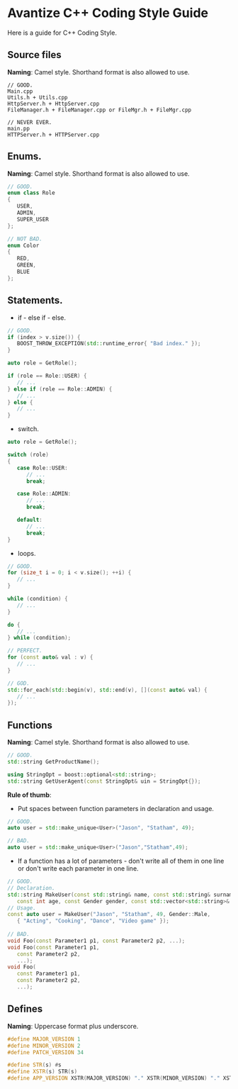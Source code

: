 # Avantize C++ Coding Style Guide

Here is a guide for C++ Coding Style.

## Source files

   __Naming__: Camel style. Shorthand format is also allowed to use.
   
   ```
   // GOOD.
   Main.cpp
   Utils.h + Utils.cpp
   HttpServer.h + HttpServer.cpp
   FileManager.h + FileManager.cpp or FileMgr.h + FileMgr.cpp
   
   // NEVER EVER.
   main.pp
   HTTPServer.h + HTTPServer.cpp
   ```

## Enums.
   
   __Naming__: Camel style. Shorthand format is also allowed to use.
   
   ``` cpp
   // GOOD.
   enum class Role
   {
      USER,
      ADMIN,
      SUPER_USER
   };
   
   // NOT BAD.
   enum Color
   {
      RED,
      GREEN,
      BLUE
   };
   ```

## Statements.

   * if - else if - else.
   
   ``` cpp
   // GOOD.
   if (index > v.size()) {
      BOOST_THROW_EXCEPTION(std::runtime_error{ "Bad index." });
   }
   
   auto role = GetRole();
   
   if (role == Role::USER) {
      // ...
   } else if (role == Role::ADMIN) {
      // ...
   } else {
      // ...
   }
   ```
   
   * switch.
   
   ``` cpp
   auto role = GetRole();
   
   switch (role)
   {
      case Role::USER:
         // ...
         break;

      case Role::ADMIN:
         // ...
         break;

      default:
         // ...
         break;
   }
   ```
   
   * loops.
   
   ``` cpp
   // GOOD.
   for (size_t i = 0; i < v.size(); ++i) {
      // ...
   }
   
   while (condition) {
      // ...
   }
   
   do {
      // ...
   } while (condition);
   
   // PERFECT.
   for (const auto& val : v) {
      // ...
   }
   
   // GOD.
   std::for_each(std::begin(v), std::end(v), [](const auto& val) {
      // ...
   });
   ```

## Functions

   __Naming__: Camel style. Shorthand format is also allowed to use.
   
   ``` cpp
   // GOOD.
   std::string GetProductName();
   
   using StringOpt = boost::optional<std::string>;
   std::string GetUserAgent(const StringOpt& uin = StringOpt{});
   ```
   
   __Rule of thumb__:
   
   * Put spaces between function parameters in declaration and usage.
   
   ``` cpp
   // GOOD.
   auto user = std::make_unique<User>("Jason", "Statham", 49);
   
   // BAD.
   auto user = std::make_unique<User>("Jason","Statham",49);
   ```
   
   * If a function has a lot of parameters - don't write all of them in one line or don't write each parameter in one line.
   
   ``` cpp
   // GOOD.
   // Declaration.
   std::string MakeUser(const std::string& name, const std::string& surname,
      const int age, const Gender gender, const std::vector<std::string>& hobbies);
   // Usage.
   const auto user = MakeUser("Jason", "Statham", 49, Gender::Male,
      { "Acting", "Cooking", "Dance", "Video game" });
      
   // BAD.
   void Foo(const Parameter1 p1, const Parameter2 p2, ...);
   void Foo(const Parameter1 p1,
      const Parameter2 p2,
      ...);
   void Foo(
      const Parameter1 p1,
      const Parameter2 p2,
      ...);
   ```

## Defines

   __Naming__: Uppercase format plus underscore.
   
   ``` cpp
   #define MAJOR_VERSION 1
   #define MINOR_VERSION 2
   #define PATCH_VERSION 34

   #define STR(s) #s
   #define XSTR(s) STR(s)
   #define APP_VERSION XSTR(MAJOR_VERSION) "." XSTR(MINOR_VERSION) "." XSTR(PATCH_VERSION)
   ```

